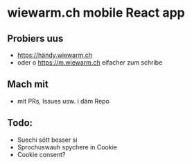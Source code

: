 # wiewarm.ch mobile React app

## Probiers uus

 * https://händy.wiewarm.ch 
 * oder o https://m.wiewarm.ch eifacher zum schribe

 ## Mach mit

  * mit PRs, Issues usw. i däm Repo

## Todo:

 * Suechi sött besser si
 * Sprochuswauh spychere in Cookie
 * Cookie consent? 

